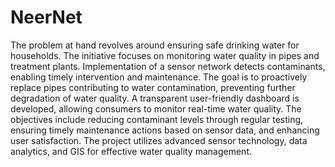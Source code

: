 # NeerNet

The problem at hand revolves around ensuring safe drinking water for households. The initiative focuses on monitoring water quality in pipes and treatment plants. Implementation of a sensor network detects contaminants, enabling timely intervention and maintenance. The goal is to proactively replace pipes contributing to water contamination, preventing further degradation of water quality. A transparent user-friendly dashboard is developed, allowing consumers to monitor real-time water quality. The objectives include reducing contaminant levels through regular testing, ensuring timely maintenance actions based on sensor data, and enhancing user satisfaction. The project utilizes advanced sensor technology, data analytics, and GIS for effective water quality management.